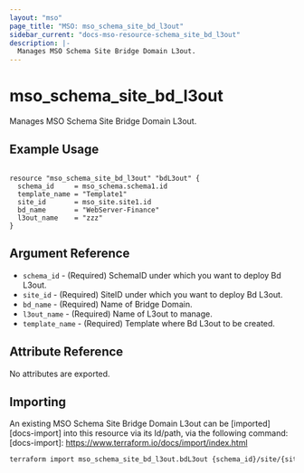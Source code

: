 ```yaml
---
layout: "mso"
page_title: "MSO: mso_schema_site_bd_l3out"
sidebar_current: "docs-mso-resource-schema_site_bd_l3out"
description: |-
  Manages MSO Schema Site Bridge Domain L3out.
---
```


# mso_schema_site_bd_l3out #

Manages MSO Schema Site Bridge Domain L3out.

## Example Usage ##

```hcl

resource "mso_schema_site_bd_l3out" "bdL3out" {
  schema_id     = mso_schema.schema1.id
  template_name = "Template1"
  site_id       = mso_site.site1.id
  bd_name       = "WebServer-Finance"
  l3out_name    = "zzz"
}

```

## Argument Reference ##

* `schema_id` - (Required) SchemaID under which you want to deploy Bd L3out.
* `site_id` - (Required) SiteID under which you want to deploy Bd L3out.
* `bd_name` - (Required) Name of Bridge Domain.
* `l3out_name` - (Required) Name of L3out to manage.
* `template_name` - (Required) Template where Bd L3out to be created.

## Attribute Reference ##

No attributes are exported.

## Importing ##

An existing MSO Schema Site Bridge Domain L3out can be [imported][docs-import] into this resource via its Id/path, via the following command: [docs-import]: <https://www.terraform.io/docs/import/index.html>

```bash
terraform import mso_schema_site_bd_l3out.bdL3out {schema_id}/site/{site_id}/bd/{bd_name}/l3out/{l3out_name}
```
